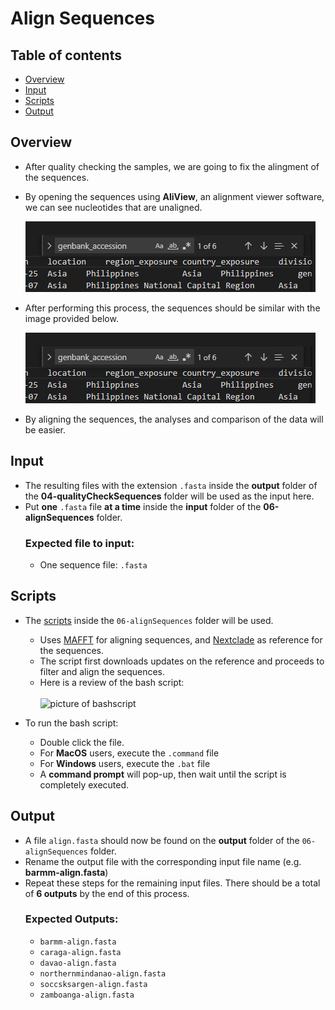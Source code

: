 # Align Sequences

## Table of contents

- [Overview](#overview)
- [Input](#input)
- [Scripts](#scripts)
- [Output](#output)

## Overview

- After quality checking the samples, we are going to fix the alingment of the sequences.

- By opening the sequences using **AliView**, an alignment viewer software, we can see nucleotides that are unaligned.

  ![picture of the unaligned sequence](/00-docs/content/images/03-duplicate-04.png)

- After performing this process, the sequences should be similar with the image provided below.

  ![picture of the aligned sequence](/00-docs/content/images/03-duplicate-04.png)

- By aligning the sequences, the analyses and comparison of the data will be easier.

## Input

- The resulting files with the extension `.fasta` inside the **output** folder of the **04-qualityCheckSequences** folder will be used as the input here.
- Put **one** `.fasta` file **at a time** inside the **input** folder of the **06-alignSequences** folder.
  ### Expected file to input:
  - One sequence file: `.fasta`

## Scripts

- The [scripts](/06-alignSequences/) inside the `06-alignSequences` folder will be used.

  - Uses [MAFFT](https://mafft.cbrc.jp/alignment/software/) for aligning sequences, and [Nextclade]() as reference for the sequences.
  - The script first downloads updates on the reference and proceeds to filter and align the sequences.
  - Here is a review of the bash script:
    <br></br>
    ![picture of bashscript](/dasdad)

- To run the bash script:

  - Double click the file.
  - For **MacOS** users, execute the `.command` file
  - For **Windows** users, execute the `.bat` file
  - A **command prompt** will pop-up, then wait until the script is completely executed.

## Output

- A file `align.fasta` should now be found on the **output** folder of the `06-alignSequences` folder.
- Rename the output file with the corresponding input file name (e.g. **barmm-align.fasta**)
- Repeat these steps for the remaining input files. There should be a total of **6 outputs** by the end of this process.
  ### Expected Outputs:
  - `barmm-align.fasta`
  - `caraga-align.fasta`
  - `davao-align.fasta`
  - `northernmindanao-align.fasta`
  - `soccsksargen-align.fasta`
  - `zamboanga-align.fasta`
